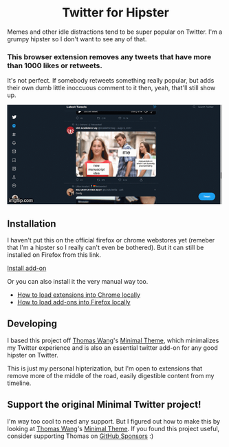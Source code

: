 <h1 align="center">
  Twitter for Hipster
</h1>

Memes and other idle distractions tend to be super popular on Twitter.  I'm a grumpy hipster so I don't want to see any of that.

<h3>This browser extension removes any tweets that have more than 1000 likes or retweets.</h3>

It's not perfect. If somebody retweets something really popular, but adds their own dumb little inoccuous comment to it then, yeah, that'll still show up.

![screenshot](./screenshot.gif)

## Installation

I haven't put this on the official firefox or chrome webstores yet (remeber that I'm a hipster so I really can't even be bothered). But it can still be installed on Firefox from this link.

[Install add-on](https://lots-of-things.github.io/twitter-for-hipster/twitter_for_hipster-1.0-fx.xpi)

Or you can also install it the very manual way too.

- [How to load extensions into Chrome locally](https://developer.chrome.com/extensions/getstarted#manifest)
- [How to load add-ons into Firefox locally](https://developer.mozilla.org/en-US/docs/Mozilla/Add-ons/WebExtensions/Temporary_Installation_in_Firefox)


## Developing

I based this project off [Thomas Wang](https://twitter.com/ThomasWang)'s [Minimal Theme](https://github.com/thomaswang/minimal-twitter), which minimalizes my Twitter experience and is also an essential twitter add-on for any good hipster on Twitter.

This is just my personal hipterization, but I'm open to extensions that remove more of the middle of the road, easily digestible content from my timeline.

## Support the original Minimal Twitter project!

I'm way too cool to need any support.  But I figured out how to make this by looking at [Thomas Wang](https://twitter.com/ThomasWang)'s [Minimal Theme](https://github.com/thomaswang/minimal-twitter).  If you found this project useful, consider supporting Thomas on [GitHub Sponsors](https://github.com/sponsors/thomaswangio) :)
